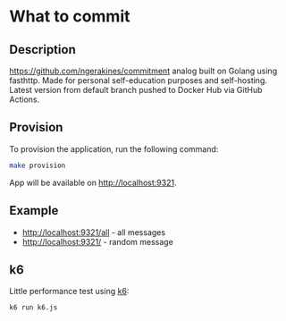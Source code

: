 # What to commit

## Description

<https://github.com/ngerakines/commitment> analog built on Golang using
fasthttp. Made for personal self-education purposes and self-hosting. Latest
version from default branch pushed to Docker Hub via GitHub Actions.

## Provision

To provision the application, run the following command:

```bash
make provision
```

App will be available on <http://localhost:9321>.

## Example

* <http://localhost:9321/all> - all messages
* <http://localhost:9321/> - random message

## k6

Little performance test using [k6](https://k6.io/):

```bash
k6 run k6.js
```

